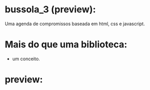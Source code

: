 # bussola_3 (preview):
Uma agenda de compromissos baseada em html, css e javascript.  

# Mais do que uma biblioteca:
- um conceito.

# preview:
